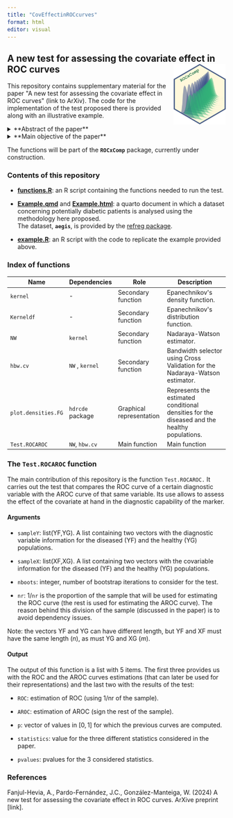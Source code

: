 ```yaml
---
title: "CovEffectinROCcurves"
format: html
editor: visual
---
```


## A new test for assessing the covariate effect in ROC curves <img src="fig/logo_ROCxComp.png" align="right" width="120" height="139"/>

This repository contains supplementary material for the paper "A new test for assessing the covariate effect in ROC curves" (link to ArXiv). The code for the implementation of the test proposed there is provided along with an illustrative example.

<details>

<summary>**Abstract of the paper**</summary>

> The ROC curve is a statistical tool that analyses the accuracy of a diagnostic test in which a variable is used to decide whether an individual is healthy or not. Along with that diagnostic variable it is usual to have information of some other covariates. In some situations it is advisable to incorporate that information into the study, as the performance of the ROC curves can be affected by them. Using the covariate-adjusted, the covariate-specific or the pooled ROC curves we discuss how to decide if we can exclude the covariates from our study or not, and the implications this may have in further analyses of the ROC curve. A new test for comparing the covariate-adjusted and the pooled ROC curve is proposed, and the problem is illustrated by analysing a real database.

</details>

<details>

<summary>**Main objective of the paper**</summary>

> Given the ***ROC curve***
>
> $$ROC(p) = 1- F(G^{-1}(1-p)), \;  p\in (0,1),$$
>
> and the ***covariate-adjusted (AROC) curve***
>
> $$AROC(p) = P(Y^F>  G^{-1}(1-p\mid X^F)), \; p \in (0,1),$$
>
> our objective is to test
>
> $$H_0: AROC(p)=ROC(p), \; p \in (0,1),$$
>
> versus the general alternative $H_1: H_0$ is not true.

</details>

The functions will be part of the **`ROCxComp`** package, currently under construction.

### Contents of this repository

-   [**functions.R**](functions.R): an R script containing the functions needed to run the test.

-   [**Example.qmd**](Example.qmd) and [**Example.html**](Example.html): a quarto document in which a dataset concerning potentially diabetic patients is analysed using the methodology here proposed.\
    The dataset, **`aegis`**, is provided by the [refreg package](https://cran.r-project.org/web/packages/refreg/index.html).

-   [**example.R**](example.R): an R script with the code to replicate the example provided above.

### Index of functions

| Name | Dependencies | Role | Description |
|------------------|------------------|------------------|------------------|
| `kernel` | \- | Secondary function | Epanechnikov's density function. |
| `Kerneldf` | \- | Secondary function | Epanechnikov's distribution function. |
| `NW` | `kernel` | Secondary function | Nadaraya-Watson estimator. |
| `hbw.cv` | `NW` , `kernel` | Secondary function | Bandwidth selector using Cross Validation for the Nadaraya-Watson estimator. |
| `plot.densities.FG` | `hdrcde` package | Graphical representation | Represents the estimated conditional densities for the diseased and the healthy populations. |
| `Test.ROCAROC` | `NW`, `hbw.cv` | Main function | Main function |

### The `Test.ROCAROC` function

The main contribution of this repository is the function `Test.ROCAROC.` It carries out the test that compares the ROC curve of a certain diagnostic variable with the AROC curve of that same variable. Its use allows to assess the effect of the covariate at hand in the diagnostic capability of the marker.

#### Arguments

-   `sampleY`: list(YF,YG). A list containing two vectors with the diagnostic variable information for the diseased (YF) and the healthy (YG) populations.

-   `sampleX`: list(XF,XG). A list containing two vectors with the covariable information for the diseased (YF) and the healthy (YG) populations.

-   `nboots`: integer, number of bootstrap iterations to consider for the test.

-   `nr`: 1/`nr` is the proportion of the sample that will be used for estimating the ROC curve (the rest is used for estimating the AROC curve). The reason behind this division of the sample (discussed in the paper) is to avoid dependency issues.

Note: the vectors YF and YG can have different length, but YF and XF must have the same length ($n$), as must YG and XG ($m$).

#### Output

The output of this function is a list with 5 items. The first three provides us with the ROC and the AROC curves estimations (that can later be used for their representations) and the last two with the results of the test:

-   `ROC`: estimation of ROC (using 1/nr of the sample).

-   `AROC`: estimation of AROC (sign the rest of the sample).

-   `p`: vector of values in $[0,1]$ for which the previous curves are computed.

-   `statistics`: value for the three different statistics considered in the paper.

-   `pvalues`: pvalues for the 3 considered statistics.

### References

Fanjul-Hevia, A., Pardo-Fernández, J.C., González-Manteiga, W. (2024) A new test for assessing the covariate effect in ROC curves. ArXive preprint \[link\].
